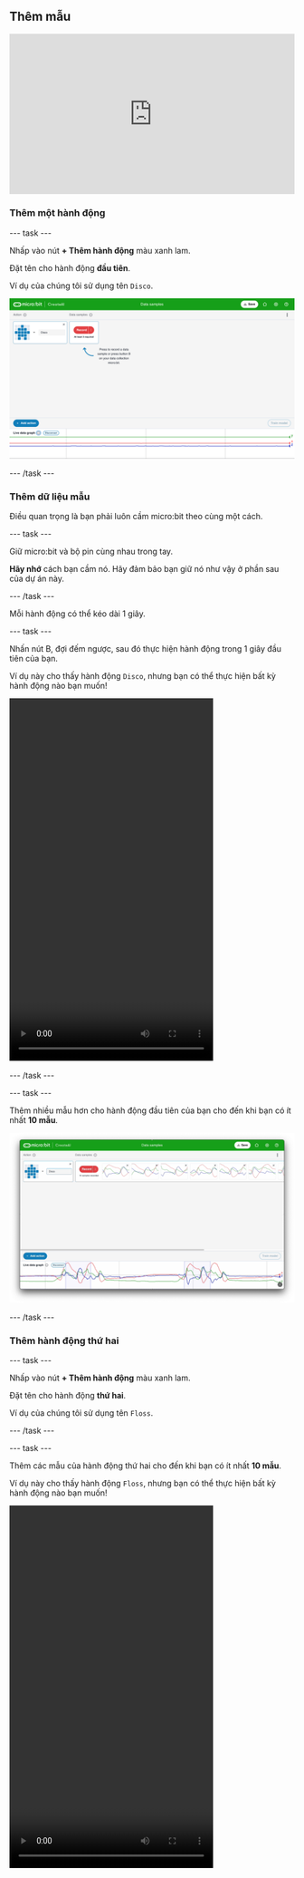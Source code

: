 ## Thêm mẫu

<html>
  <div style="position: relative; overflow: hidden; padding-top: 56.25%;">
    <iframe style="position: absolute; top: 0; left: 0; right: 0; width: 100%; height: 100%; border: none;" src="https://www.youtube.com/embed/wCOEoAI2X28?rel=0&cc_load_policy=1" allowfullscreen allow="accelerometer; autoplay; clipboard-write; encrypted-media; gyroscope; picture-in-picture; web-share"></iframe>
  </div>
</html>

### Thêm một hành động

--- task ---

Nhấp vào nút **+ Thêm hành động** màu xanh lam.

Đặt tên cho hành động **đầu tiên**.

Ví dụ của chúng tôi sử dụng tên `Disco`.

![Ảnh chụp màn hình hiển thị tên của một hành động](images/action.png)

--- /task ---

### Thêm dữ liệu mẫu

Điều quan trọng là bạn phải luôn cầm micro:bit theo cùng một cách.

--- task ---

Giữ micro:bit và bộ pin cùng nhau trong tay.

**Hãy nhớ** cách bạn cầm nó. Hãy đảm bảo bạn giữ nó như vậy ở phần sau của dự án này.

--- /task ---

Mỗi hành động có thể kéo dài 1 giây.

--- task ---

Nhấn nút B, đợi đếm ngược, sau đó thực hiện hành động trong 1 giây đầu tiên  của bạn.

Ví dụ này cho thấy hành động `Disco`, nhưng bạn có thể thực hiện bất kỳ hành động nào bạn muốn!

<video width="360" height="640" controls>
  <source src="images/disco.mp4" type="video/mp4" alt="A video of young person recording samples of a dance move">
Trình duyệt của bạn không hỗ trợ thẻ video.
</video>

--- /task ---

--- task ---

Thêm nhiều mẫu hơn cho hành động đầu tiên của bạn cho đến khi bạn có ít nhất **10 mẫu**.

![Ảnh chụp màn hình hiển thị 10 mẫu của một hành động](images/disco10.png)

--- /task ---

### Thêm hành động thứ hai

--- task ---

Nhấp vào nút **+ Thêm hành động** màu xanh lam.

Đặt tên cho hành động **thứ hai**.

Ví dụ của chúng tôi sử dụng tên `Floss`.

--- /task ---

--- task ---

Thêm các mẫu của hành động thứ hai cho đến khi bạn có ít nhất **10 mẫu**.

Ví dụ này cho thấy hành động `Floss`, nhưng bạn có thể thực hiện bất kỳ hành động nào bạn muốn!

<video width="360" height="640" controls>
  <source src="images/floss.mp4" type="video/mp4" alt="A video of young person recording samples of a dance move">
  
Trình duyệt của bạn không hỗ trợ thẻ video.
</video>

--- /task ---
